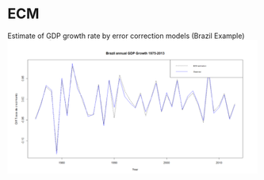 # ECM
Estimate of GDP growth rate by error correction models (Brazil Example)
<img src="./BrazilGDP.png">
